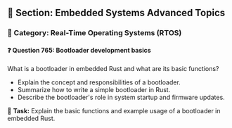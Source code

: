 ## 📘 Section: Embedded Systems Advanced Topics
### 🔹 Category: Real-Time Operating Systems (RTOS)
#### ❓ Question 765: Bootloader development basics

What is a bootloader in embedded Rust and what are its basic functions?

- Explain the concept and responsibilities of a bootloader.
- Summarize how to write a simple bootloader in Rust.
- Describe the bootloader's role in system startup and firmware updates.

🔧 **Task:** Explain the basic functions and example usage of a bootloader in embedded Rust.
